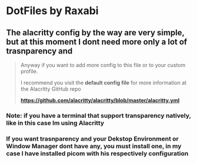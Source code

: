 # DotFiles by Raxabi

## The alacritty config by the way are very simple, but at this moment I dont need more only a lot of trasnparency and 

>
> Anyway if you want to add more config to this file or to your custom profile.
>
> I recommend you visit the **default config file** for more information at the Alacritty GitHub repo
>
> **https://github.com/alacritty/alacritty/blob/master/alacritty.yml**
>

### Note: if you have a terminal that support transparency natively, like in this case Im using Alacritty
### If you want trasnparency and your Dekstop Environment or Window Manager dont have any, you must install one, in my case I have installed picom with his respectively configuration
